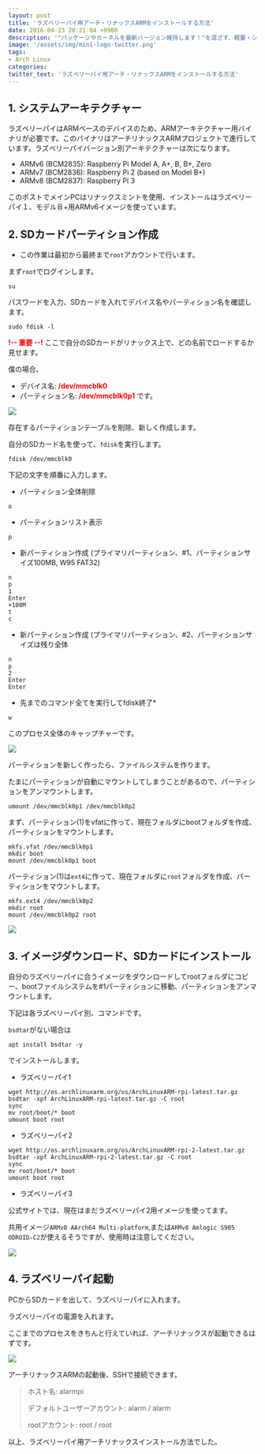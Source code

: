 ```yaml
---
layout: post
title: 'ラズベリーパイ用アーチ・リナックスARMをインストールする方法'
date: 2016-04-23 20:21:04 +0900
description: '"パッケージやカーネルを最新バージョン維持します！"を混ざす、軽量・シンプルをアーチ・リナックス!'
image: '/assets/img/mini-logo-twitter.png'
tags:
- Arch Linux
categories:
twitter_text: 'ラズベリーパイ用アーチ・リナックスARMをインストールする方法'
---
```


## 1. システムアーキテクチャー
ラズベリーパイはARMベースのデバイスのため、ARMアーキテクチャー用バイナリが必要です。このバイナリはアーチリナックスARMプロジェクトで進行しています。ラズベリーパイバージョン別アーキテクチャーは次になります。

* ARMv6 (BCM2835): Raspberry Pi Model A, A+, B, B+, Zero
* ARMv7 (BCM2836): Raspberry Pi 2 (based on Model B+)
* ARMv8 (BCM2837): Raspberry Pi 3

このポストでメインPCはリナックスミントを使用、インストールはラズベリーパイ１、モデルＢ+用ARMv6イメージを使っています。

## 2. SDカードパーティション作成

* この作業は最初から最終まで`root`アカウントで行います。

まず`root`でログインします。

```
su
```

パスワードを入力、SDカードを入れてデバイス名やパーティション名を確認します。

```
sudo fdisk -l
```

<strong><span style="color: red;">!-- 重要 --!</span></strong>
ここで自分のSDカードがリナックス上で、どの名前でロードするか見せます。 

僕の場合、

* デバイス名: <strong><span style="color: red;">/dev/mmcblk0</span></strong>
* パーティション名: <strong><span style="color: red;">/dev/mmcblk0p1</span></strong>
です。

<a href="http://minibrary.com/blogimg/img20160416001.png" data-lightbox="17"><img src="http://minibrary.com/blogimg/img20160416001.png"></a>

存在するパーティションテーブルを削除、新しく作成します。

自分のSDカード名を使って、`fdisk`を実行します。

```
fdisk /dev/mmcblk0
```

下記の文字を順番に入力します。

* パーティション全体削除

```
o
```

* パーティションリスト表示

```
p
```

* 新パーティション作成 (プライマリパーティション、#1、パーティションサイズ100MB, W95 FAT32)

```
n
p
1
Enter
+100M
t
c
```

* 新パーティション作成 (プライマリパーティション、#2、パーティションサイズは残り全体

```
n
p
2
Enter
Enter
```

* 先までのコマンド全てを実行してfdisk終了* 

```
w
```

このプロセス全体のキャップチャーです。

<a href="http://minibrary.com/blogimg/img20160416002.png" data-lightbox="17"><img src="http://minibrary.com/blogimg/img20160416002.png"></a>

パーティションを新しく作ったら、ファイルシステムを作ります。

たまにパーティションが自動にマウントしてしまうことがあるので、パーティションをアンマウントします。

```
umount /dev/mmcblk0p1 /dev/mmcblk0p2
```

まず、パーティション(1)をvfatに作って、現在フォルダにbootフォルダを作成、パーティションをマウントします。

```
mkfs.vfat /dev/mmcblk0p1
mkdir boot
mount /dev/mmcblk0p1 boot
```

パーティション(1)は`ext4`に作って、現在フォルダに`root`フォルダを作成、パーティションをマウントします。

```
mkfs.ext4 /dev/mmcblk0p2
mkdir root
mount /dev/mmcblk0p2 root
```

<a href="http://minibrary.com/blogimg/img20160416004.png" data-lightbox="17"><img src="http://minibrary.com/blogimg/img20160416004.png"></a>

## 3. イメージダウンロード、SDカードにインストール

自分のラズベリーパイに合うイメージをダウンロードしてrootフォルダにコピー、bootファイルシステムを#1パーティションに移動、パーティションをアンマウントします。

下記は各ラズベリーパイ別、コマンドです。

`bsdtar`がない場合は

```
apt install bsdtar -y
```

でインストールします。

* ラズベリーパイ1

```
wget http://os.archlinuxarm.org/os/ArchLinuxARM-rpi-latest.tar.gz
bsdtar -xpf ArchLinuxARM-rpi-latest.tar.gz -C root
sync
mv root/boot/* boot
umount boot root
```

* ラズベリーパイ2

```
wget http://os.archlinuxarm.org/os/ArchLinuxARM-rpi-2-latest.tar.gz
bsdtar -xpf ArchLinuxARM-rpi-2-latest.tar.gz -C root
sync
mv root/boot/* boot
umount boot root
```

* ラズベリーパイ3

公式サイトでは、現在はまだラズベリーパイ2用イメージを使ってます。

共用イメージ`ARMv8 AArch64 Multi-platform`,または`ARMv8 Amlogic S905 ODROID-C2`が使えるそうですが、使用時は注意してください。

<a href="http://minibrary.com/blogimg/img20160416005.png" data-lightbox="17"><img src="http://minibrary.com/blogimg/img20160416005.png"></a>

## 4. ラズベリーパイ起動

PCからSDカードを出して、ラズベリーパイに入れます。

ラズベリーパイの電源を入れます。

ここまでのプロセスをきちんと行えていれば、アーチリナックスが起動できるはずです。

<a href="http://minibrary.com/blogimg/img20160416006.png" data-lightbox="17"><img src="http://minibrary.com/blogimg/img20160416006.png"></a>

アーチリナックスARMの起動後、SSHで接続できます。

> ホスト名: alarmpi
>
> デフォルトユーザーアカウント: alarm / alarm
>
> rootアカウント: root / root

以上、ラズベリーパイ用アーチリナックスインストール方法でした。
